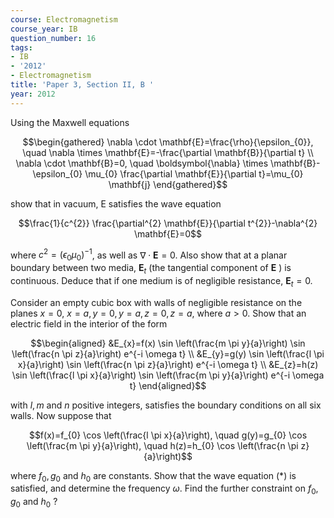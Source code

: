 ```yaml
---
course: Electromagnetism
course_year: IB
question_number: 16
tags:
- IB
- '2012'
- Electromagnetism
title: 'Paper 3, Section II, B '
year: 2012
---
```




Using the Maxwell equations

$$\begin{gathered}
\nabla \cdot \mathbf{E}=\frac{\rho}{\epsilon_{0}}, \quad \nabla \times \mathbf{E}=-\frac{\partial \mathbf{B}}{\partial t} \\
\nabla \cdot \mathbf{B}=0, \quad \boldsymbol{\nabla} \times \mathbf{B}-\epsilon_{0} \mu_{0} \frac{\partial \mathbf{E}}{\partial t}=\mu_{0} \mathbf{j}
\end{gathered}$$

show that in vacuum, E satisfies the wave equation

$$\frac{1}{c^{2}} \frac{\partial^{2} \mathbf{E}}{\partial t^{2}}-\nabla^{2} \mathbf{E}=0$$

where $c^{2}=\left(\epsilon_{0} \mu_{0}\right)^{-1}$, as well as $\nabla \cdot \mathbf{E}=0$. Also show that at a planar boundary between two media, $\mathbf{E}_{t}$ (the tangential component of $\mathbf{E}$ ) is continuous. Deduce that if one medium is of negligible resistance, $\mathbf{E}_{t}=0$.

Consider an empty cubic box with walls of negligible resistance on the planes $x=0$, $x=a, y=0, y=a, z=0, z=a$, where $a>0$. Show that an electric field in the interior of the form

$$\begin{aligned}
&E_{x}=f(x) \sin \left(\frac{m \pi y}{a}\right) \sin \left(\frac{n \pi z}{a}\right) e^{-i \omega t} \\
&E_{y}=g(y) \sin \left(\frac{l \pi x}{a}\right) \sin \left(\frac{n \pi z}{a}\right) e^{-i \omega t} \\
&E_{z}=h(z) \sin \left(\frac{l \pi x}{a}\right) \sin \left(\frac{m \pi y}{a}\right) e^{-i \omega t}
\end{aligned}$$

with $l, m$ and $n$ positive integers, satisfies the boundary conditions on all six walls. Now suppose that

$$f(x)=f_{0} \cos \left(\frac{l \pi x}{a}\right), \quad g(y)=g_{0} \cos \left(\frac{m \pi y}{a}\right), \quad h(z)=h_{0} \cos \left(\frac{n \pi z}{a}\right)$$

where $f_{0}, g_{0}$ and $h_{0}$ are constants. Show that the wave equation $(*)$ is satisfied, and determine the frequency $\omega$. Find the further constraint on $f_{0}, g_{0}$ and $h_{0}$ ?